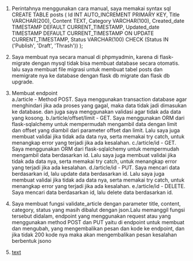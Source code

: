 1. Perintahnya menggunakan cara manual, saya memakai syntax sql 
CREATE TABLE posts (
    Id INT AUTO_INCREMENT PRIMARY KEY,
    Title VARCHAR(200),
    Content TEXT,
    Category VARCHAR(100),
    Created_date TIMESTAMP DEFAULT CURRENT_TIMESTAMP,
    Updated_date TIMESTAMP DEFAULT CURRENT_TIMESTAMP ON UPDATE CURRENT_TIMESTAMP,
    Status VARCHAR(100) CHECK (Status IN ('Publish', 'Draft', 'Thrash'))
);


2. Saya membuat nya secara manual di phpmyadmin, karena di flask-migrate dengan mysql tidak bisa membuat database secara otomatis.
lalu saya membuat file migrasi untuk membuat tabel posts dan memigrate nya ke database dengan flask db migrate dan flask db upgrade.

3. Membuat endpoint   
a./article - Method POST. Saya menggunakan transaction database agar menghindari jika ada proses yang gagal, maka data tidak jadi dimasukan ke database. dan juga saya menggunakan validasi agar tidak ada data yang kosong.
b./article/offset/limit - GET. Saya menggunakan ORM dari flask-sqlalchemy untuk mempermudah mengambil data dengan limit dan offset yang diambil dari parameter offset dan limit. Lalu saya juga membuat validai jika tidak ada data nya, serta memakai try catch, untuk menangkap error yang terjadi jika ada kesalahan.
c./article/id - GET. Saya menggunakan ORM dari flask-sqlalchemy untuk mempermudah mengambil data berdasarkan id. Lalu saya juga membuat validai jika tidak ada data nya, serta memakai try catch, untuk menangkap error yang terjadi jika ada kesalahan.
d./article/id - PUT. Saya mencari data berdasarkan id, lalu update data berdasarkan id. Lalu saya juga membuat validai jika tidak ada data nya, serta memakai try catch, untuk menangkap error yang terjadi jika ada kesalahan.
e./article/id - DELETE. Saya mencari data berdasarkan id, lalu delete data berdasarkan id.

4. Saya membuat fungsi validate_article dengan parameter title, content, category, status yang masih dibalut dengan json.Lalu memanggil fungsi tersebut didalam, endpoint yang menggunakan request atau yang menggunakan method POST dan PUT yaitu di endpoint untuk membuat dan mengubah, yang mengembalikan pesan dan kode ke endpoint, dan jika tidak 200 kode nya maka akan mengembalikan pesan kesalahan berbentuk jsono

5. [text](<../../../Users/Lenovo/Downloads/Test Backend - Sharing Vision 2021.postman_collection.json>)


